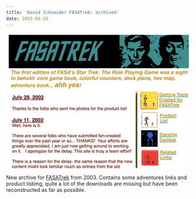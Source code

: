 ```yaml
---
title: 'David Schneider FASATrek: archived'
date: 2025-03-20
---
```

![FASATrek](/images/fasatrek.png)

New archive for [FASATrek](https://fasast.netlify.app/fasatrek/index.html) from 2003. Contains some adventures links and product listimg, quite a lot of the downloads are missing but have been reconstructed as far as possible.
